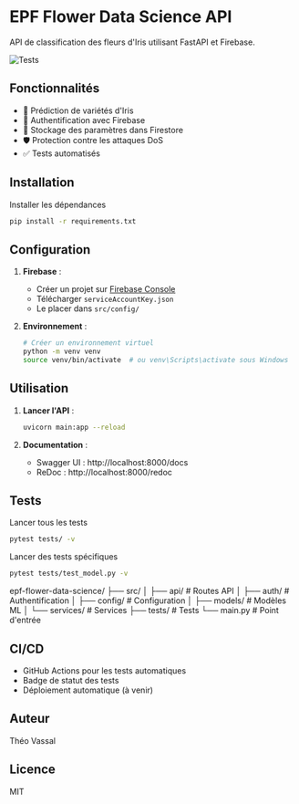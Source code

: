 # EPF Flower Data Science API

API de classification des fleurs d'Iris utilisant FastAPI et Firebase.

![Tests](https://github.com/Theo976/API---Webscrapping/actions/workflows/python-app.yml/badge.svg)

## Fonctionnalités

- 🌸 Prédiction de variétés d'Iris
- 🔐 Authentification avec Firebase
- 💾 Stockage des paramètres dans Firestore
- 🛡️ Protection contre les attaques DoS
- ✅ Tests automatisés

## Installation
Installer les dépendances
```bash
pip install -r requirements.txt
```


## Configuration

1. **Firebase** :
   - Créer un projet sur [Firebase Console](https://console.firebase.google.com/)
   - Télécharger `serviceAccountKey.json`
   - Le placer dans `src/config/`

2. **Environnement** :
   ```bash
   # Créer un environnement virtuel
   python -m venv venv
   source venv/bin/activate  # ou venv\Scripts\activate sous Windows
   ```

## Utilisation

1. **Lancer l'API** :
   ```bash
   uvicorn main:app --reload
   ```

2. **Documentation** :
   - Swagger UI : http://localhost:8000/docs
   - ReDoc : http://localhost:8000/redoc

## Tests
Lancer tous les tests
```bash
pytest tests/ -v
```
Lancer des tests spécifiques
```bash
pytest tests/test_model.py -v
```

epf-flower-data-science/
├── src/
│ ├── api/ # Routes API
│ ├── auth/ # Authentification
│ ├── config/ # Configuration
│ ├── models/ # Modèles ML
│ └── services/ # Services
├── tests/ # Tests
└── main.py # Point d'entrée

## CI/CD

- GitHub Actions pour les tests automatiques
- Badge de statut des tests
- Déploiement automatique (à venir)

## Auteur

Théo Vassal

## Licence

MIT